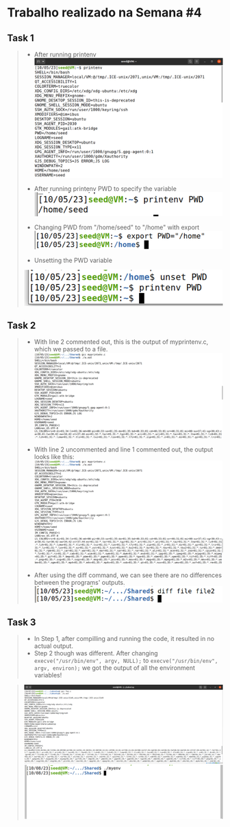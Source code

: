 # Trabalho realizado na Semana #4

## Task 1

>- After running printenv
>![printenv](./images/image.png)
>
>- After running printenv PWD to specify the variable
>![printenv pwd](./images/image-1.png)
>
>- Changing PWD from "/home/seed" to "/home" with export
>![export](./images/image-2.png)
>
>- Unsetting the PWD variable
>
>![unset](./images/image-3.png)

## Task 2

>- With line 2 commented out, this is the output of myprintenv.c, which we passed to a file.
>![first run](./images/image-4.png)
>
>- With line 2 uncommented and line 1 commented out, the output looks like this:
>![second run](./images/image-5.png)
>
>- After using the diff command, we can see there are no differences between the programs' outputs.
>![diff](./images/image-6.png)

## Task 3

>- In Step 1, after compilling and running the code, it resulted in no actual output.
>- Step 2 though was different. After changing `execve("/usr/bin/env", argv, NULL);` to `execve("/usr/bin/env", argv, environ);` we got the output of all the environment variables!

>![](./images/image-7.png)
>![](./images/image-8.png)

